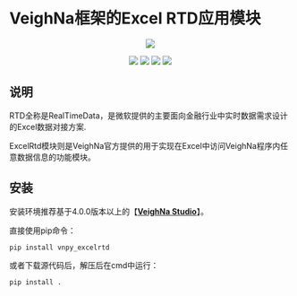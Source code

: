 # VeighNa框架的Excel RTD应用模块

<p align="center">
  <img src ="https://vnpy.oss-cn-shanghai.aliyuncs.com/vnpy-logo.png"/>
</p>

<p align="center">
    <img src ="https://img.shields.io/badge/version-1.1.0-blueviolet.svg"/>
    <img src ="https://img.shields.io/badge/platform-windows-yellow.svg"/>
    <img src ="https://img.shields.io/badge/python-3.10|3.11|3.12|3.13-blue.svg" />
    <img src ="https://img.shields.io/github/license/vnpy/vnpy.svg?color=orange"/>
</p>

## 说明

RTD全称是RealTimeData，是微软提供的主要面向金融行业中实时数据需求设计的Excel数据对接方案.

ExcelRtd模块则是VeighNa官方提供的用于实现在Excel中访问VeighNa程序内任意数据信息的功能模块。

## 安装

安装环境推荐基于4.0.0版本以上的【[**VeighNa Studio**](https://www.vnpy.com)】。

直接使用pip命令：

```
pip install vnpy_excelrtd
```


或者下载源代码后，解压后在cmd中运行：

```
pip install .
```
